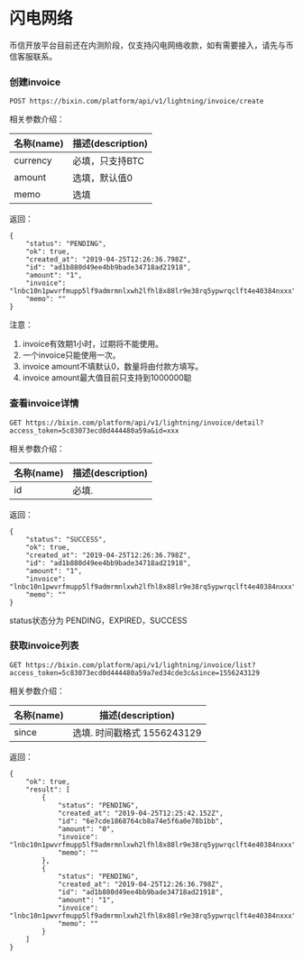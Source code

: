 # 闪电网络
币信开放平台目前还在内测阶段，仅支持闪电网络收款，如有需要接入，请先与币信客服联系。

### 创建invoice
```
POST https://bixin.com/platform/api/v1/lightning/invoice/create
```

相关参数介绍：

| 名称(name) | 描述(description) |
| ---------  | ---------------- |
| currency   | 必填，只支持BTC |
| amount     | 选填，默认值0 |
| memo       | 选填 |

返回：
```
{
    "status": "PENDING",
    "ok": true,
    "created_at": "2019-04-25T12:26:36.798Z",
    "id": "ad1b880d49ee4bb9bade34718ad21918",
    "amount": "1",
    "invoice": "lnbc10n1pwvrfmupp5lf9admrmnlxwh2lfhl8x88lr9e38rq5ypwrqclft4e40384nxxx",
    "memo": ""
}
```

注意：
1. invoice有效期1小时，过期将不能使用。
2. 一个invoice只能使用一次。
3. invoice amount不填默认0，数量将由付款方填写。
4. invoice amount最大值目前只支持到1000000聪


### 查看invoice详情
```
GET https://bixin.com/platform/api/v1/lightning/invoice/detail?access_token=5c83073ecd0d444480a59a&id=xxx
```

相关参数介绍：

| 名称(name) | 描述(description) |
| --------- | ----------------- |
| id        | 必填.  |

返回：
```
{
    "status": "SUCCESS",
    "ok": true,
    "created_at": "2019-04-25T12:26:36.798Z",
    "id": "ad1b880d49ee4bb9bade34718ad21918",
    "amount": "1",
    "invoice": "lnbc10n1pwvrfmupp5lf9admrmnlxwh2lfhl8x88lr9e38rq5ypwrqclft4e40384nxxx",
    "memo": ""
}
```
status状态分为 PENDING，EXPIRED，SUCCESS


### 获取invoice列表
```
GET https://bixin.com/platform/api/v1/lightning/invoice/list?access_token=5c83073ecd0d444480a59a7ed34cde3c&since=1556243129
```
相关参数介绍：

| 名称(name) | 描述(description) |
| --------- | ----------------- |
| since     | 选填. 时间戳格式 1556243129 |

返回：

```
{
    "ok": true,
    "result": [
        {
            "status": "PENDING",
            "created_at": "2019-04-25T12:25:42.152Z",
            "id": "6e7cde1868764cb8a74e5f6a0e78b1bb",
            "amount": "0",
            "invoice": "lnbc10n1pwvrfmupp5lf9admrmnlxwh2lfhl8x88lr9e38rq5ypwrqclft4e40384nxxx",
            "memo": ""
        },
        {
            "status": "PENDING",
            "created_at": "2019-04-25T12:26:36.798Z",
            "id": "ad1b880d49ee4bb9bade34718ad21918",
            "amount": "1",
            "invoice": "lnbc10n1pwvrfmupp5lf9admrmnlxwh2lfhl8x88lr9e38rq5ypwrqclft4e40384nxxx",
            "memo": ""
        }
    ]
}
```
